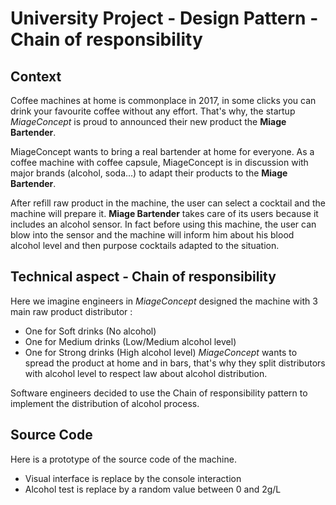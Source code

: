 # University Project - Design Pattern - Chain of responsibility

## Context
Coffee machines at home is commonplace in 2017, in some clicks you can drink your favourite coffee without any effort. 
That's why, the startup *MiageConcept* is proud to announced their new product the **Miage Bartender**.

MiageConcept wants to bring a real bartender at home for everyone.
As a coffee machine with coffee capsule, MiageConcept is in discussion with major brands (alcohol, soda...) to adapt their products to the **Miage Bartender**.

After refill raw product in the machine, the user can select a cocktail and the machine will prepare it.
**Miage Bartender** takes care of its users because it includes an alcohol sensor. 
In fact before using this machine, the user can blow into the sensor and the machine will inform him about his blood alcohol level and then purpose cocktails adapted to the situation.

## Technical aspect - Chain of responsibility
Here we imagine engineers in *MiageConcept* designed the machine with 3 main raw product distributor :
- One for Soft drinks (No alcohol)
- One for Medium drinks (Low/Medium alcohol level)
- One for Strong drinks (High alcohol level)
*MiageConcept* wants to spread the product at home and in bars, that's why they split distributors with alcohol level to respect law about alcohol distribution.

Software engineers decided to use the Chain of responsibility pattern to implement the distribution of alcohol process.

## Source Code

Here is a prototype of the source code of the machine.
- Visual interface is replace by the console interaction
- Alcohol test is replace by a random value between 0 and 2g/L
